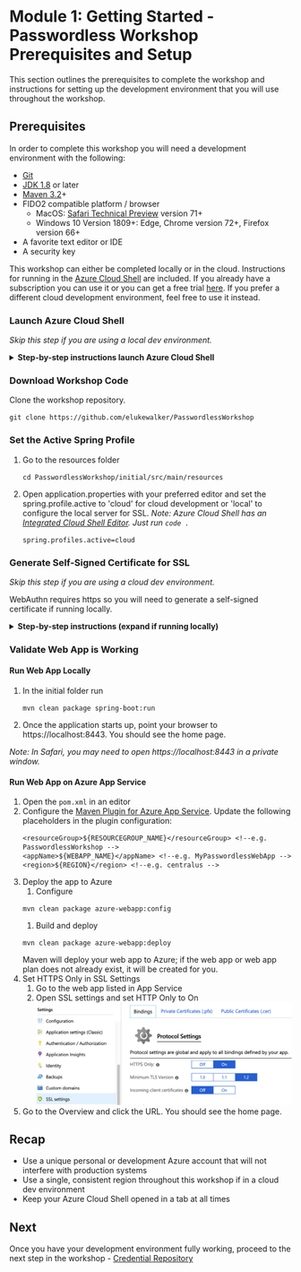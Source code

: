 # Module 1: Getting Started - Passwordless Workshop Prerequisites and Setup
This section outlines the prerequisites to complete the workshop and instructions for setting up the development environment that you will use throughout the workshop.

## Prerequisites
In order to complete this workshop you will need a development environment with the following:
* [Git](https://git-scm.com/)
* [JDK 1.8](https://www.oracle.com/technetwork/java/javase/downloads/index.html) or later
* [Maven 3.2](https://maven.apache.org/download.cgi)+
* FIDO2 compatible platform / browser
  * MacOS: [Safari Technical Preview](https://developer.apple.com/safari/technology-preview/) version 71+
  * Windows 10 Version 1809+: Edge, Chrome version 72+, Firefox version 66+
* A favorite text editor or IDE
* A security key

This workshop can either be completed locally or in the cloud. Instructions for running in the [Azure Cloud Shell](https://docs.microsoft.com/en-us/azure/cloud-shell/overview) are included. If you already have a subscription you can use it or you can get a free trial [here](https://azure.microsoft.com/free/). If you prefer a different cloud development environment, feel free to use it instead.

### Launch Azure Cloud Shell
_Skip this step if you are using a local dev environment._

<details>
<summary><strong>Step-by-step instructions launch Azure Cloud Shell</strong></summary><p>

Please make sure not to use a production Azure environment or account for this workshop. It is recommended to instead use a development account which provides full access to the necessary services so that you do not run into permissions issues.

The Azure account may accrue charges. Be sure to clean up when you are done to prevent the accrual of additional charges.

Try from shell.azure.com by clicking below.

![alt text](../images/launchcloudshell.png "Launch Cloud Shell")

Try from [Azure portal](https://portal.azure.com) using the Cloud Shell icon.

![alt text](../images/AzureCloudShellIcon.png "Launch Cloud Shell")

</p></details>

### Download Workshop Code
Clone the workshop repository.

```
git clone https://github.com/elukewalker/PasswordlessWorkshop
```

### Set the Active Spring Profile
1. Go to the resources folder
   ```
   cd PasswordlessWorkshop/initial/src/main/resources
   ```
2. Open application.properties with your preferred editor and set the spring.profile.active to 'cloud' for cloud development or 'local' to configure the local server for SSL. _Note: Azure Cloud Shell has an [Integrated Cloud Shell Editor](https://docs.microsoft.com/en-us/azure/cloud-shell/using-cloud-shell-editor). Just run ```code .```_
   ```
   spring.profiles.active=cloud
   ```

### Generate Self-Signed Certificate for SSL
_Skip this step if you are using a cloud dev environment._

WebAuthn requires https so you will need to generate a self-signed certificate if running locally. 

<details>
<summary><strong>Step-by-step instructions (expand if running locally)</strong></summary><p>

1. Navigate to the keystore directory.
   ```
   cd keystore
   ```
2. Create a set of cryptographic keys and store it in the PKCS12 keystore format.
    ```
    keytool -genkeypair -alias demo -keyalg RSA -keysize 2048 -storetype PKCS12 -keystore demo.p12 -validity 3650

    ```
3. Update the server ssl keystore password. Go up one directory to the resources folder and find the application-local.properties file.. Open it with your preferred editor and replace the server.ssl.key-store-password with the one used in the previous step.
   ```
   server.port=8443
   server.ssl.key-store-type=PKCS12
   server.ssl.key-store=classpath:keystore/demo.p12
   server.ssl.key-store-password=changeit
   server.ssl.key-alias=demo

   security.require-ssl=true
   ```
</p></details>

### Validate Web App is Working
#### Run Web App Locally
1. In the initial folder run
   ```
   mvn clean package spring-boot:run
   ```
2. Once the application starts up, point your browser to https://localhost:8443. You should see the home page.

_Note: In Safari, you may need to open https://localhost:8443 in a private window._

#### Run Web App on Azure App Service
1. Open the ```pom.xml``` in an editor
2. Configure the [Maven Plugin for Azure App Service](https://docs.microsoft.com/en-us/java/azure/spring-framework/deploy-spring-boot-java-app-with-maven-plugin?view=azure-java-stable). Update the following placeholders in the plugin configuration:
    ```
    <resourceGroup>${RESOURCEGROUP_NAME}</resourceGroup> <!--e.g. PasswordlessWorkshop -->
	<appName>${WEBAPP_NAME}</appName> <!--e.g. MyPasswordlessWebApp -->
	<region>${REGION}</region> <!--e.g. centralus -->
    ```
3. Deploy the app to Azure
   1. Configure
   ```
   mvn clean package azure-webapp:config
   ```
   1. Build and deploy
   ```
   mvn clean package azure-webapp:deploy
   ```
   Maven will deploy your web app to Azure; if the web app or web app plan does not already exist, it will be created for you.
4. Set HTTPS Only in SSL Settings
   1. Go to the web app listed in App Service
   2. Open SSL settings and set HTTP Only to On
   ![alt text](../images/httpsonly.png "HTTPS Only On")
5. Go to the Overview and click the URL. You should see the home page.

## Recap
* Use a unique personal or development Azure account that will not interfere with production systems
* Use a single, consistent region throughout this workshop if in a cloud dev environment
* Keep your Azure Cloud Shell opened in a tab at all times

## Next
Once you have your development environment fully working, proceed to the next step in the workshop - [Credential Repository](../2_Credential_Repository/README.md)